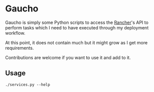 Gaucho
===========================================

Gaucho is simply some Python scripts to access the 
[Rancher](https://github.com/rancher/rancher)'s API to perform tasks which
I need to have executed through my deployment workflow.

At this point, it does not contain much but it might grow as I get more 
requirements.

Contributions are welcome if you want to use it and add to it.

## Usage
```
./services.py --help
```


